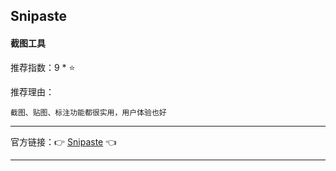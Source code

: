 ## Snipaste

#### 截图工具

推荐指数：9 * ⭐

推荐理由：

    截图、贴图、标注功能都很实用，用户体验也好

---



官方链接：👉 [Snipaste](
https://zh.snipaste.com/
) 👈



---























